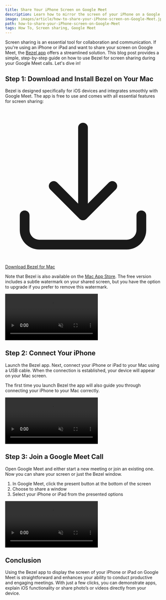 ```yaml
---
title: Share Your iPhone Screen on Google Meet
description: Learn how to mirror the screen of your iPhone on a Google Meet call. 
image: images/article/how-to-share-your-iPhone-screen-on-Google-Meet.jpg
path: how-to-share-your-iPhone-screen-on-Google-Meet
tags: How To, Screen sharing, Google Meet
---
```


Screen sharing is an essential tool for collaboration and communication. If you're using an iPhone or iPad and want to share your screen on Google Meet, the [Bezel app](https://getbezel.app/) offers a streamlined solution. This blog post provides a simple, step-by-step guide on how to use Bezel for screen sharing during your Google Meet calls. Let's dive in!

## Step 1: Download and Install Bezel on Your Mac

Bezel is designed specifically for iOS devices and integrates smoothly with Google Meet. The app is free to use and comes with all essential features for screen sharing:

<p class="not-prose">
    <a href="/bezel/thank-you-for-trying-bezel" class="rounded-md ring-1 ring-purple-600 hover:bg-purple-600 hover:ring-purple-600 px-6 py-3 text-m font-semibold text-purple-600 dark:text-white hover:text-white shadow-sm focus-visible:outline focus-visible:outline-2 focus-visible:outline-offset-2 focus-visible:outline-indigo-600"><svg xmlns="http://www.w3.org/2000/svg" viewBox="0 0 24 24" fill="currentColor" class="inline-block w-6 h-6 mr-1 -mt-1">
    <path fill-rule="evenodd" d="M12 2.25a.75.75 0 01.75.75v11.69l3.22-3.22a.75.75 0 111.06 1.06l-4.5 4.5a.75.75 0 01-1.06 0l-4.5-4.5a.75.75 0 111.06-1.06l3.22 3.22V3a.75.75 0 01.75-.75zm-9 13.5a.75.75 0 01.75.75v2.25a1.5 1.5 0 001.5 1.5h13.5a1.5 1.5 0 001.5-1.5V16.5a.75.75 0 011.5 0v2.25a3 3 0 01-3 3H5.25a3 3 0 01-3-3V16.5a.75.75 0 01.75-.75z" clip-rule="evenodd"></path>
    </svg> Download Bezel for Mac</a>
</p>

Note that Bezel is also available on the [Mac App Store](https://apps.apple.com/us/app/bezel-phone-mirroring/id6476268685). The free version includes a subtle watermark on your shared screen, but you have the option to upgrade if you prefer to remove this watermark.

<video autoplay muted playsinline loop preload="auto" class="not-prose mx-auto w-full rounded-md bg-white/5 ring-1 ring-gray-600/50 dark:ring-white/50">
    <source src="/bezel/video/article-install-bezel.mp4#t=0.001" type="video/mp4">
</video>

## Step 2: Connect Your iPhone

Launch the Bezel app. Next, connect your iPhone or iPad to your Mac using a USB cable. When the connection is established, your device will appear on your Mac screen.

The first time you launch Bezel the app will also guide you through connecting your iPhone to your Mac correctly.

<video autoplay muted playsinline loop preload="auto" class="not-prose mx-auto w-full rounded-md bg-white/5 ring-1 ring-gray-600/50 dark:ring-white/50">
    <source src="/bezel/video/article-connect.mp4#t=0.001" type="video/mp4">
</video>

## Step 3: Join a Google Meet Call

Open Google Meet and either start a new meeting or join an existing one. Now you can share your screen or just the Bezel window.

1. In Google Meet, click the present button at the bottom of the screen
2. Choose to share a window
3. Select your iPhone or iPad from the presented options

<video autoplay muted playsinline loop preload="auto" class="not-prose mx-auto w-full rounded-md bg-white/5 ring-1 ring-gray-600/50 dark:ring-white/50">
    <source src="/bezel/video/article-share-in-google-meet.mp4#t=0.001" type="video/mp4">
</video>

## Conclusion

Using the Bezel app to display the screen of your iPhone or iPad on Google Meet is straightforward and enhances your ability to conduct productive and engaging meetings. With just a few clicks, you can demonstrate apps, explain iOS functionality or share photo’s or videos directly from your device.
